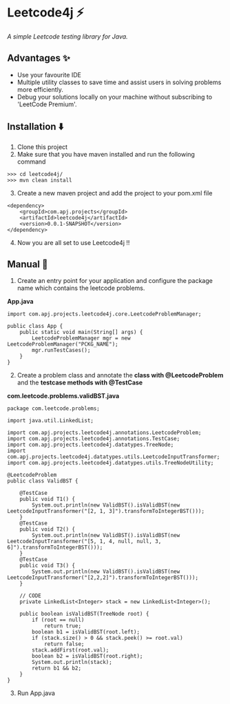 # Leetcode4j ⚡

*A simple Leetcode testing library for Java.*

## Advantages ✨

* Use your favourite IDE
* Multiple utility classes to save time and assist users in solving problems more efficiently.
* Debug your solutions locally on your machine without subscribing to 'LeetCode Premium'.

## **Installation** ⬇️

1. Clone this project
2. Make sure that you have maven installed and run the following command
```
>>> cd leetcode4j/
>>> mvn clean install
```
3. Create a new maven project and add the project to your pom.xml file
```
<dependency>
    <groupId>com.apj.projects</groupId>
    <artifactId>leetcode4j</artifactId>
    <version>0.0.1-SNAPSHOT</version>
</dependency>
```
4. Now you are all set to use Leetcode4j !!


## **Manual** 📖

1. Create an entry point for your application and configure the package name which contains the leetcode problems.
 
**App.java**
```
import com.apj.projects.leetcode4j.core.LeetcodeProblemManager;

public class App {
    public static void main(String[] args) {
        LeetcodeProblemManager mgr = new LeetcodeProblemManager("PCKG_NAME");
        mgr.runTestCases();
    }
}

```
2. Create a problem class and annotate the **class with @LeetcodeProblem** and the **testcase methods with @TestCase**

**com.leetcode.problems.validBST.java**
```
package com.leetcode.problems;

import java.util.LinkedList;

import com.apj.projects.leetcode4j.annotations.LeetcodeProblem;
import com.apj.projects.leetcode4j.annotations.TestCase;
import com.apj.projects.leetcode4j.datatypes.TreeNode;
import com.apj.projects.leetcode4j.datatypes.utils.LeetcodeInputTransformer;
import com.apj.projects.leetcode4j.datatypes.utils.TreeNodeUtility;

@LeetcodeProblem
public class ValidBST {

	@TestCase
	public void T1() {
		System.out.println(new ValidBST().isValidBST(new LeetcodeInputTransformer("[2, 1, 3]").transformToIntegerBST()));
	}
	@TestCase
	public void T2() {
		System.out.println(new ValidBST().isValidBST(new LeetcodeInputTransformer("[5, 1, 4, null, null, 3, 6]").transformToIntegerBST()));
	}
	@TestCase
	public void T3() {
		System.out.println(new ValidBST().isValidBST(new LeetcodeInputTransformer("[2,2,2]").transformToIntegerBST()));
	}

	// CODE
	private LinkedList<Integer> stack = new LinkedList<Integer>();

	public boolean isValidBST(TreeNode root) {
		if (root == null)
			return true;
		boolean b1 = isValidBST(root.left);
		if (stack.size() > 0 && stack.peek() >= root.val)
			return false;
		stack.addFirst(root.val);
		boolean b2 = isValidBST(root.right);
		System.out.println(stack);
		return b1 && b2;
	}
}
```
3. Run App.java
